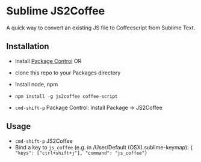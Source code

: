 # Sublime JS2Coffee
A quick way to convert an existing JS file to Coffeescript from Sublime Text.


## Installation

* Install [Package Control](http://wbond.net/sublime_packages/package_control)
OR
* clone this repo to your Packages directory

* Install node, npm
* `npm install -g js2coffee coffee-script`
* `cmd-shift-p` Package Control: Install Package -> JS2Coffee


## Usage

* `cmd-shift-p` JS2Coffee
* Bind a key to `js_coffee` (e.g. in <Packages>/User/Default (OSX).sublime-keymap):
`{ "keys": ["ctrl+shift+j"], "command": "js_coffee"}`